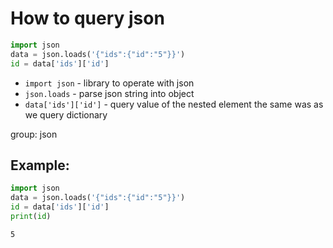 # How to query json

```python
import json
data = json.loads('{"ids":{"id":"5"}}')
id = data['ids']['id']
```

- `import json` - library to operate with json
- `json.loads` - parse json string into object
- `data['ids']['id']` - query value of the nested element the same was as we query dictionary

group: json

## Example: 
```python
import json
data = json.loads('{"ids":{"id":"5"}}')
id = data['ids']['id']
print(id)
```
```
5

```
